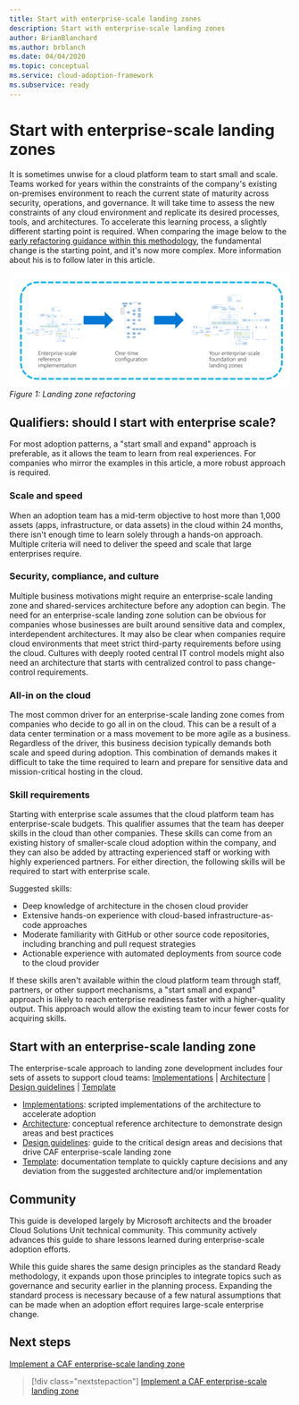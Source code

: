 ```yaml
---
title: Start with enterprise-scale landing zones
description: Start with enterprise-scale landing zones
author: BrianBlanchard
ms.author: brblanch
ms.date: 04/04/2020
ms.topic: conceptual
ms.service: cloud-adoption-framework
ms.subservice: ready
---
```


# Start with enterprise-scale landing zones

It is sometimes unwise for a cloud platform team to start small and scale. Teams worked for years within the constraints of the company's existing on-premises environment to reach the current state of maturity across security, operations, and governance. It will take time to assess the new constraints of any cloud environment and replicate its desired processes, tools, and architectures. To accelerate this learning process, a slightly different starting point is required. When comparing the image below to the [early refactoring guidance within this methodology](../landing-zone/refactor.md), the fundamental change is the starting point, and it's now more complex. More information about his is to follow later in this article.

![Landing zone refactoring illustration - described in later section of this article](../../_images/ready/refactor-enterprise-scale.png)
_Figure 1: Landing zone refactoring_
<!-- markdownlint-disable MD026 -->

## Qualifiers: should I start with enterprise scale?

For most adoption patterns, a "start small and expand" approach is preferable, as it allows the team to learn from real experiences. For companies who mirror the examples in this article, a more robust approach is required.

### Scale and speed

When an adoption team has a mid-term objective to host more than 1,000 assets (apps, infrastructure, or data assets) in the cloud within 24 months, there isn't enough time to learn solely through a hands-on approach. Multiple criteria will need to deliver the speed and scale that large enterprises require.

### Security, compliance, and culture

Multiple business motivations might require an enterprise-scale landing zone and shared-services architecture before any adoption can begin. The need for an enterprise-scale landing zone solution can be obvious for companies whose businesses are built around sensitive data and complex, interdependent architectures. It may also be clear when companies require cloud environments that meet strict third-party requirements before using the cloud. Cultures with deeply rooted central IT control models might also need an architecture that starts with centralized control to pass change-control requirements.

### All-in on the cloud

The most common driver for an enterprise-scale landing zone comes from companies who decide to go all in on the cloud. This can be a result of a data center termination or a mass movement to be more agile as a business. Regardless of the driver, this business decision typically demands both scale and speed during adoption. This combination of demands makes it difficult to take the time required to learn and prepare for sensitive data and mission-critical hosting in the cloud.

### Skill requirements

Starting with enterprise scale assumes that the cloud platform team has enterprise-scale budgets. This qualifier assumes that the team has deeper skills in the cloud than other companies. These skills can come from an existing history of smaller-scale cloud adoption within the company, and they can also be added by attracting experienced staff or working with highly experienced partners. For either direction, the following skills will be required to start with enterprise scale.

Suggested skills:

- Deep knowledge of architecture in the chosen cloud provider
- Extensive hands-on experience with cloud-based infrastructure-as-code approaches
- Moderate familiarity with GitHub or other source code repositories, including branching and pull request strategies
- Actionable experience with automated deployments from source code to the cloud provider

If these skills aren't available within the cloud platform team through staff, partners, or other support mechanisms, a "start small and expand" approach is likely to reach enterprise readiness faster with a higher-quality output. This approach would allow the existing team to incur fewer costs for acquiring skills.

## Start with an enterprise-scale landing zone

The enterprise-scale approach to landing zone development includes four sets of assets to support cloud teams: [Implementations](./implementation.md) | [Architecture](./architecture.md) | [Design guidelines](./design-guidelines.md) | [Template](./template.md)

- [Implementations](./implementation.md): scripted implementations of the architecture to accelerate adoption
- [Architecture](./architecture.md): conceptual reference architecture to demonstrate design areas and best practices
- [Design guidelines](./design-guidelines.md): guide to the critical design areas and decisions that drive CAF enterprise-scale landing zone
- [Template](./template.md): documentation template to quickly capture decisions and any deviation from the suggested architecture and/or implementation

## Community

This guide is developed largely by Microsoft architects and the broader Cloud Solutions Unit technical community. This community actively advances this guide to share lessons learned during enterprise-scale adoption efforts.

While this guide shares the same design principles as the standard Ready methodology, it expands upon those principles to integrate topics such as governance and security earlier in the planning process. Expanding the standard process is necessary because of a few natural assumptions that can be made when an adoption effort requires large-scale enterprise change.

## Next steps

[Implement a CAF enterprise-scale landing zone](./implementation.md)

> [!div class="nextstepaction"]
> [Implement a CAF enterprise-scale landing zone](./implementation.md)
